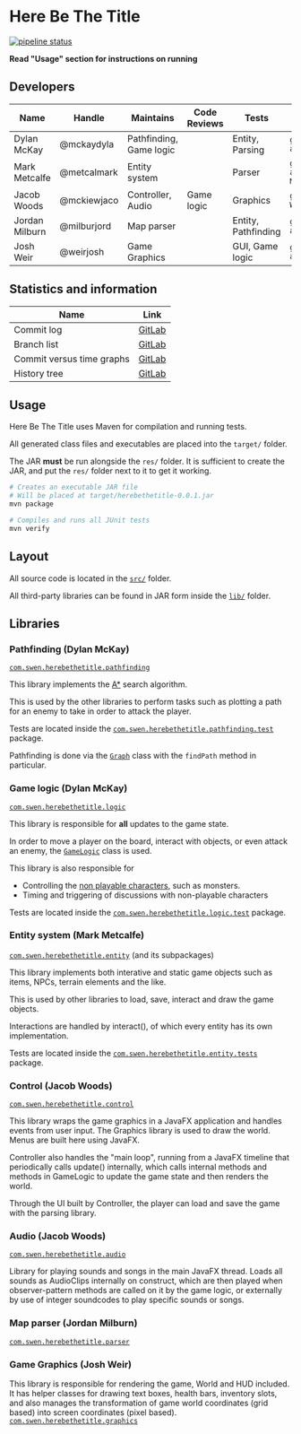 # Here Be The Title

[![pipeline status](https://gitlab.ecs.vuw.ac.nz/metcalmark/swen-222-group-project/badges/master/pipeline.svg)](https://gitlab.ecs.vuw.ac.nz/metcalmark/swen-222-group-project/commits/master)

**Read "Usage" section for instructions on running**

## Developers

| Name           | Handle      | Maintains                | Code Reviews | Tests                 | Git log
|----------------|-------------|--------------------------|--------------|-----------------------|--------
| Dylan McKay    | @mckaydyla  | Pathfinding, Game logic  |              | Entity, Parsing       | `git log --author="Dylan McKay"`
| Mark Metcalfe  | @metcalmark | Entity system            |              | Parser                | `git log --author="Mark Metcalfe"`
| Jacob Woods    | @mckiewjaco | Controller, Audio        | Game logic   | Graphics              | `git log --author="J Woods"`
| Jordan Milburn | @milburjord | Map parser               |              | Entity, Pathfinding   | `git log --author="Aposematism"`
| Josh Weir      | @weirjosh   | Game Graphics            |              | GUI, Game logic       | `git log --author="Josh"`

## Statistics and information

| Name                      | Link
|---------------------------|-----
| Commit log                | [GitLab](https://gitlab.ecs.vuw.ac.nz/metcalmark/swen-222-group-project/commits/master)
| Branch list               | [GitLab](https://gitlab.ecs.vuw.ac.nz/metcalmark/swen-222-group-project/branches)
| Commit versus time graphs | [GitLab](https://gitlab.ecs.vuw.ac.nz/metcalmark/swen-222-group-project/graphs/master)
| History tree              | [GitLab](https://gitlab.ecs.vuw.ac.nz/metcalmark/swen-222-group-project/network/master)


## Usage

Here Be The Title uses Maven for compilation and running tests.

All generated class files and executables are placed into the `target/` folder.

The JAR **must** be run alongside the `res/` folder. It is sufficient to create the JAR,
and put the `res/` folder next to it to get it working.

```bash
# Creates an executable JAR file
# Will be placed at target/herebethetitle-0.0.1.jar
mvn package

# Compiles and runs all JUnit tests
mvn verify
```

## Layout

All source code is located in the [`src/`](src/) folder.

All third-party libraries can be found in JAR form inside the [`lib/`](lib/) folder.

## Libraries

### Pathfinding (Dylan McKay)

[`com.swen.herebethetitle.pathfinding`](src/com/swen/herebethetitle/pathfinding)

This library implements the [A*](https://en.wikipedia.org/wiki/A*_search_algorithm) search algorithm.

This is used by the other libraries to perform tasks such as plotting a path for an enemy
to take in order to attack the player.

Tests are located inside the [`com.swen.herebethetitle.pathfinding.test`](src/com/swen/herebethetitle/pathfinding/test) package.

Pathfinding is done via the [`Graph`](src/com/swen/herebethetitle/pathfinding/Graph.java) class with the `findPath` method in particular.

### Game logic (Dylan McKay)

[`com.swen.herebethetitle.logic`](src/com/swen/herebethetitle/logic)

This library is responsible for **all** updates to the game state.

In order to move a player on the board, interact with objects, or even attack an enemy,
the [`GameLogic`](src/com/swen/herebethetitle/logic/GameLogic.java) class is used.

This library is also responsible for

* Controlling the [non playable characters](src/com/swen/herebethetitle/entity/NPC.java), such as monsters.
* Timing and triggering of discussions with non-playable characters

Tests are located inside the [`com.swen.herebethetitle.logic.test`](src/com/swen/herebethetitle/logic/test) package.

### Entity system (Mark Metcalfe)

[`com.swen.herebethetitle.entity`](src/com/swen/herebethetitle/entity) (and its subpackages)

This library implements both interative and static game objects such as
items, NPCs, terrain elements and the like.

This is used by other libraries to load, save, interact and draw the game objects.

Interactions are handled by interact(), of which every entity has its own implementation.

Tests are located inside the [`com.swen.herebethetitle.entity.tests`](src/com.swen.herebethetitle.entity.tests) package.

### Control (Jacob Woods)

[`com.swen.herebethetitle.control`](src/com/swen/herebethetitle/control)

This library wraps the game graphics in a JavaFX application and handles events from user input.
The Graphics library is used to draw the world. Menus are built here using JavaFX.

Controller also handles the "main loop", running from a JavaFX timeline that periodically calls update() internally,
which calls internal methods and methods in GameLogic to update the game state and then renders the world.

Through the UI built by Controller, the player can load and save the game with the parsing library.

### Audio (Jacob Woods)

[`com.swen.herebethetitle.audio`](src/com/swen/herebethetitle/audio)

Library for playing sounds and songs in the main JavaFX thread.
Loads all sounds as AudioClips internally on construct, which are then played when observer-pattern methods
are called on it by the game logic, or externally by use of integer soundcodes to play specific sounds or songs.

### Map parser (Jordan Milburn)

[`com.swen.herebethetitle.parser`](src/com/swen/herebethetitle/parser)

<information here>

### Game Graphics (Josh Weir)
This library is responsible for rendering the game, World and HUD included. It has helper classes
for drawing text boxes, health bars, inventory slots, and also manages the transformation of 
game world coordinates (grid based) into screen coordinates (pixel based).
[`com.swen.herebethetitle.graphics`](src/com/swen/herebethetitle/graphics)

<information here>

